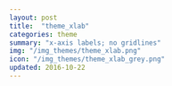 ```yaml
---
layout: post
title:  "theme_xlab"
categories: theme
summary: "x-axis labels; no gridlines"
img: "/img_themes/theme_xlab.png"
icon: "/img_themes/theme_xlab_grey.png"
updated: 2016-10-22
---
```

